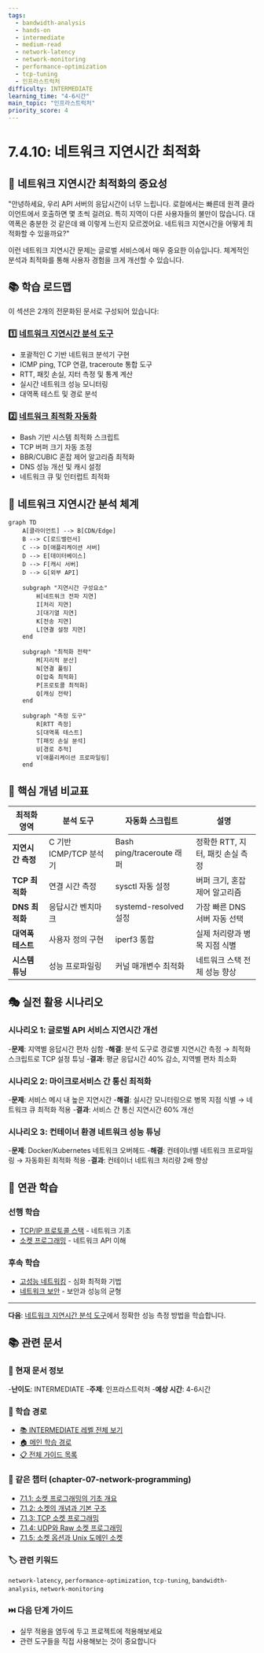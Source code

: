 ```yaml
---
tags:
  - bandwidth-analysis
  - hands-on
  - intermediate
  - medium-read
  - network-latency
  - network-monitoring
  - performance-optimization
  - tcp-tuning
  - 인프라스트럭처
difficulty: INTERMEDIATE
learning_time: "4-6시간"
main_topic: "인프라스트럭처"
priority_score: 4
---
```


# 7.4.10: 네트워크 지연시간 최적화

## 🎯 네트워크 지연시간 최적화의 중요성

"안녕하세요, 우리 API 서버의 응답시간이 너무 느립니다. 로컬에서는 빠른데 원격 클라이언트에서 호출하면 몇 초씩 걸려요. 특히 지역이 다른 사용자들의 불만이 많습니다. 대역폭은 충분한 것 같은데 왜 이렇게 느린지 모르겠어요. 네트워크 지연시간을 어떻게 최적화할 수 있을까요?"

이런 네트워크 지연시간 문제는 글로벌 서비스에서 매우 중요한 이슈입니다. 체계적인 분석과 최적화를 통해 사용자 경험을 크게 개선할 수 있습니다.

## 📚 학습 로드맵

이 섹션은 2개의 전문화된 문서로 구성되어 있습니다:

### 1️⃣ [네트워크 지연시간 분석 도구](./07-44-latency-analysis-tools.md)

- 포괄적인 C 기반 네트워크 분석기 구현
- ICMP ping, TCP 연결, traceroute 통합 도구
- RTT, 패킷 손실, 지터 측정 및 통계 계산
- 실시간 네트워크 성능 모니터링
- 대역폭 테스트 및 경로 분석

### 2️⃣ [네트워크 최적화 자동화](./07-37-optimization-automation.md)

- Bash 기반 시스템 최적화 스크립트
- TCP 버퍼 크기 자동 조정
- BBR/CUBIC 혼잡 제어 알고리즘 최적화
- DNS 성능 개선 및 캐시 설정
- 네트워크 큐 및 인터럽트 최적화

## 🎯 네트워크 지연시간 분석 체계

```mermaid
graph TD
    A[클라이언트] --> B[CDN/Edge]
    B --> C[로드밸런서]
    C --> D[애플리케이션 서버]
    D --> E[데이터베이스]
    D --> F[캐시 서버]
    D --> G[외부 API]

    subgraph "지연시간 구성요소"
        H[네트워크 전파 지연]
        I[처리 지연]
        J[대기열 지연]
        K[전송 지연]
        L[연결 설정 지연]
    end

    subgraph "최적화 전략"
        M[지리적 분산]
        N[연결 풀링]
        O[압축 최적화]
        P[프로토콜 최적화]
        Q[캐싱 전략]
    end

    subgraph "측정 도구"
        R[RTT 측정]
        S[대역폭 테스트]
        T[패킷 손실 분석]
        U[경로 추적]
        V[애플리케이션 프로파일링]
    end
```

## 🚀 핵심 개념 비교표

| 최적화 영역 | 분석 도구 | 자동화 스크립트 | 설명 |
|-------------|-----------|----------------|------|
|**지연시간 측정**| C 기반 ICMP/TCP 분석기 | Bash ping/traceroute 래퍼 | 정확한 RTT, 지터, 패킷 손실 측정 |
|**TCP 최적화**| 연결 시간 측정 | sysctl 자동 설정 | 버퍼 크기, 혼잡 제어 알고리즘 |
|**DNS 최적화**| 응답시간 벤치마크 | systemd-resolved 설정 | 가장 빠른 DNS 서버 자동 선택 |
|**대역폭 테스트**| 사용자 정의 구현 | iperf3 통합 | 실제 처리량과 병목 지점 식별 |
|**시스템 튜닝**| 성능 프로파일링 | 커널 매개변수 최적화 | 네트워크 스택 전체 성능 향상 |

## 🎭 실전 활용 시나리오

### 시나리오 1: 글로벌 API 서비스 지연시간 개선

-**문제**: 지역별 응답시간 편차 심함
-**해결**: 분석 도구로 경로별 지연시간 측정 → 최적화 스크립트로 TCP 설정 튜닝
-**결과**: 평균 응답시간 40% 감소, 지역별 편차 최소화

### 시나리오 2: 마이크로서비스 간 통신 최적화

-**문제**: 서비스 메시 내 높은 지연시간
-**해결**: 실시간 모니터링으로 병목 지점 식별 → 네트워크 큐 최적화 적용
-**결과**: 서비스 간 통신 지연시간 60% 개선

### 시나리오 3: 컨테이너 환경 네트워크 성능 튜닝

-**문제**: Docker/Kubernetes 네트워크 오버헤드
-**해결**: 컨테이너별 네트워크 프로파일링 → 자동화된 최적화 적용
-**결과**: 컨테이너 네트워크 처리량 2배 향상

## 🔗 연관 학습

### 선행 학습

- [TCP/IP 프로토콜 스택](./07-13-tcp-ip-stack.md) - 네트워크 기초
- [소켓 프로그래밍](./07-01-socket-basics.md) - 네트워크 API 이해

### 후속 학습  

- [고성능 네트워킹](./07-38-high-performance-networking.md) - 심화 최적화 기법
- [네트워크 보안](../chapter-17-security-engineering/15-11-network-security.md) - 보안과 성능의 균형

---

**다음**: [네트워크 지연시간 분석 도구](./07-44-latency-analysis-tools.md)에서 정확한 성능 측정 방법을 학습합니다.

## 📚 관련 문서

### 📖 현재 문서 정보

-**난이도**: INTERMEDIATE
-**주제**: 인프라스트럭처
-**예상 시간**: 4-6시간

### 🎯 학습 경로

- [📚 INTERMEDIATE 레벨 전체 보기](../learning-paths/intermediate/)
- [🏠 메인 학습 경로](../learning-paths/)
- [📋 전체 가이드 목록](../README.md)

### 📂 같은 챕터 (chapter-07-network-programming)

- [7.1.1: 소켓 프로그래밍의 기초 개요](./07-01-socket-basics.md)
- [7.1.2: 소켓의 개념과 기본 구조](./07-02-socket-fundamentals.md)
- [7.1.3: TCP 소켓 프로그래밍](./07-10-tcp-programming.md)
- [7.1.4: UDP와 Raw 소켓 프로그래밍](./07-11-udp-raw-sockets.md)
- [7.1.5: 소켓 옵션과 Unix 도메인 소켓](./07-12-socket-options-unix.md)

### 🏷️ 관련 키워드

`network-latency`, `performance-optimization`, `tcp-tuning`, `bandwidth-analysis`, `network-monitoring`

### ⏭️ 다음 단계 가이드

- 실무 적용을 염두에 두고 프로젝트에 적용해보세요
- 관련 도구들을 직접 사용해보는 것이 중요합니다

